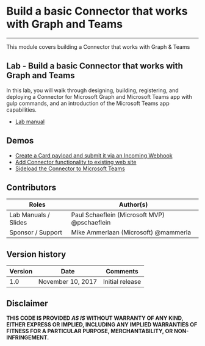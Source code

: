 # Build a basic Connector that works with Graph and Teams
----------
This module covers building a Connector that works with Graph & Teams

## Lab - Build a basic Connector that works with Graph and Teams

In this lab, you will walk through designing, building, registering, and deploying a Connector for Microsoft Graph and Microsoft Teams app with gulp commands, and an introduction of the Microsoft Teams app capabilities.

- [Lab manual](./Lab.md)

## Demos

- [Create a Card payload and submit it via an Incoming Webhook](./Demos/01-card-webhook)
- [Add Connector functionality to existing web site](./Demos/02-webconnector)
- [Sideload the Connector to Microsoft Teams](./Demos/03-teams)

## Contributors
|        Roles         |                        Author(s)                        |
| -------------------- | ------------------------------------------------------- |
| Lab Manuals / Slides | Paul Schaeflein (Microsoft MVP) @pschaeflein |
| Sponsor / Support    | Mike Ammerlaan (Microsoft) @mammerla                    |

## Version history

| Version |       Date        |    Comments     |
| ------- | ----------------- | --------------- |
| 1.0     | November 10, 2017 | Initial release |

## Disclaimer
**THIS CODE IS PROVIDED *AS IS* WITHOUT WARRANTY OF ANY KIND, EITHER EXPRESS OR IMPLIED, INCLUDING ANY IMPLIED WARRANTIES OF FITNESS FOR A PARTICULAR PURPOSE, MERCHANTABILITY, OR NON-INFRINGEMENT.**